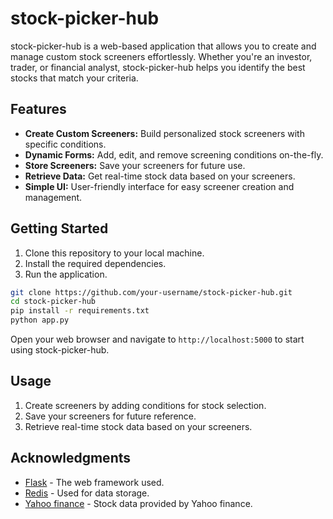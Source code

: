 # stock-picker-hub

stock-picker-hub is a web-based application that allows you to create and manage custom stock screeners effortlessly. Whether you're an investor, trader, or financial analyst, stock-picker-hub helps you identify the best stocks that match your criteria.

## Features

- **Create Custom Screeners:** Build personalized stock screeners with specific conditions.
- **Dynamic Forms:** Add, edit, and remove screening conditions on-the-fly.
- **Store Screeners:** Save your screeners for future use.
- **Retrieve Data:** Get real-time stock data based on your screeners.
- **Simple UI:** User-friendly interface for easy screener creation and management.

## Getting Started

1. Clone this repository to your local machine.
2. Install the required dependencies.
3. Run the application.

```bash
git clone https://github.com/your-username/stock-picker-hub.git
cd stock-picker-hub
pip install -r requirements.txt
python app.py
```

Open your web browser and navigate to `http://localhost:5000` to start using stock-picker-hub.

## Usage

1. Create screeners by adding conditions for stock selection.
2. Save your screeners for future reference.
3. Retrieve real-time stock data based on your screeners.


## Acknowledgments

- [Flask](https://flask.palletsprojects.com/en/2.1.x/) - The web framework used.
- [Redis](https://redis.io/) - Used for data storage.
- [Yahoo finance](https://finance..com/) - Stock data provided by Yahoo finance.

